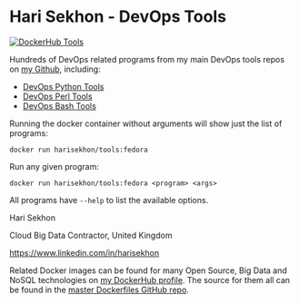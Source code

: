 # Hari Sekhon - DevOps Tools

[![DockerHub Tools](https://img.shields.io/badge/DockerHub-harisekhon%2Ftools-blue)](https://hub.docker.com/repository/docker/harisekhon/tools)

Hundreds of DevOps related programs from my main DevOps tools repos on [my Github](https://github.com/harisekhon), including:

- [DevOps Python Tools](https://github.com/harisekhon/devops-python-tools)
- [DevOps Perl Tools](https://github.com/harisekhon/devops-perl-tools)
- [DevOps Bash Tools](https://github.com/harisekhon/devops-bash-tools)

Running the docker container without arguments will show just the list of programs:

```
docker run harisekhon/tools:fedora
```

Run any given program:

```
docker run harisekhon/tools:fedora <program> <args>
```

All programs have `--help` to list the available options.

Hari Sekhon

Cloud Big Data Contractor, United Kingdom

https://www.linkedin.com/in/harisekhon

Related Docker images can be found for many Open Source, Big Data and NoSQL technologies on [my DockerHub profile](https://hub.docker.com/r/harisekhon). The source for them all can be found in the [master Dockerfiles GitHub repo](https://github.com/HariSekhon/Dockerfiles/).
